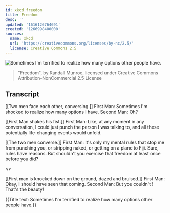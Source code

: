 ```yaml
---
id: xkcd.freedom
title: Freedom
desc: ''
updated: '1616126764691'
created: '1266998400000'
sources:
  name: xkcd
  url: 'https://creativecommons.org/licenses/by-nc/2.5/'
  license: Creative Commons 2.5
---
```

![Sometimes I'm terrified to realize how many options other people have.](https://imgs.xkcd.com/comics/freedom.png)
> "Freedom", by Randall Munroe, licensed under Creative Commons Attribution-NonCommercial 2.5 License

## Transcript
[[Two men face each other, conversing.]]
First Man: Sometimes I'm shocked to realize how many options I have.
Second Man: Oh?

[[First Man shakes his fist.]]
First Man: Like, at any moment in any conversation, I could just punch the person I was talking to, and all these potentially life-changing events would unfold.

[[The two men converse.]]
First Man: It's only my mental rules that stop me from punching you, or stripping naked, or getting on a plane to Fiji. Sure, rules have reasons. But shouldn't you exercise that freedom at least once before you did?

<<WHAM>>

[[First man is knocked down on the ground, dazed and bruised.]]
First Man: Okay, I should have seen that coming.
Second Man: But you 
couldn't
! That's the beauty!

{{Title text: Sometimes I'm terrified to realize how many options other people have.}}
